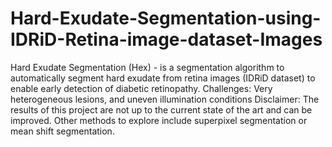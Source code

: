 # Hard-Exudate-Segmentation-using-IDRiD-Retina-image-dataset-Images
Hard Exudate Segmentation (Hex) - is a segmentation algorithm to automatically segment hard exudate from retina images (IDRiD dataset) to enable early detection of diabetic retinopathy. 
Challenges: Very heterogeneous lesions, and uneven illumination conditions
Disclaimer: The results of this project are not up to the current state of the art and can be improved. Other methods to explore include superpixel segmentation or mean shift segmentation.

